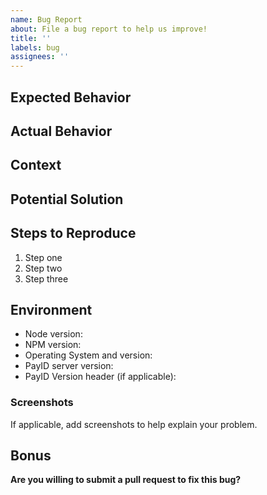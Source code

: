 ```yaml
---
name: Bug Report
about: File a bug report to help us improve!
title: ''
labels: bug
assignees: ''
---
```


<!--- Provide a general summary of the issue in the Title above. -->
<!--- TODO:(hbergren) Add a link to the Code of Conduct when that gets merged. -->

## Expected Behavior

<!--- A clear and concise description of what you expected to happen. -->

## Actual Behavior

<!--- A detailed description of what the bug is, and what the actual behavior is. -->

## Context

<!--- How has this issue affected you? What are you trying to accomplish? -->
<!--- Providing context helps us come up with a solution that is most useful in the real world. -->

## Potential Solution

<!--- If you have a potential solution for how to address this, please suggest it. -->

## Steps to Reproduce

1. Step one
2. Step two
3. Step three

## Environment

- Node version:
- NPM version:
- Operating System and version:
- PayID server version:
- PayID Version header (if applicable):

### Screenshots

If applicable, add screenshots to help explain your problem.

## Bonus

**Are you willing to submit a pull request to fix this bug?**
